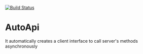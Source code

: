 [![Build Status](https://travis-ci.org/JorgeGarciaIrazabal/AutoApi.svg?branch=master)](https://travis-ci.org/JorgeGarciaIrazabal/AutoApi)

# AutoApi
It automatically creates a client interface to call server's methods asynchronously 
